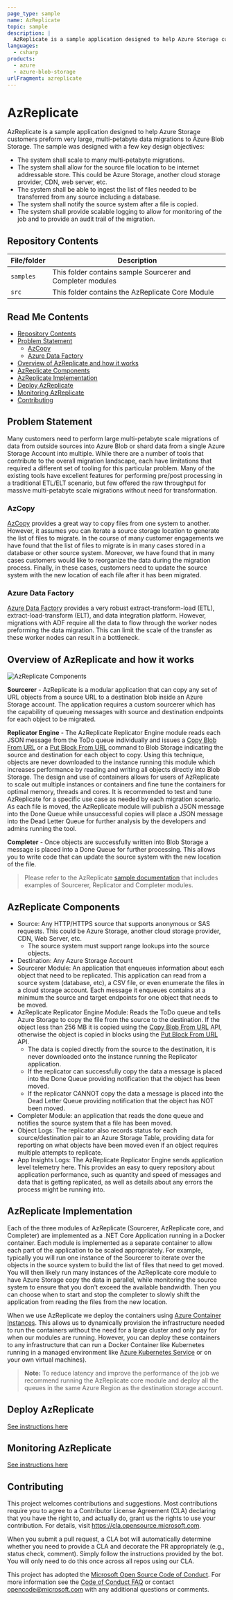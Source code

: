 ```yaml
---
page_type: sample
name: AzReplicate
topic: sample
description: |
  AzReplicate is a sample application designed to help Azure Storage customers preform very large, multi-petabyte data migrations to Azure Blob Storage.
languages:
  - csharp
products:
  - azure
  - azure-blob-storage
urlFragment: azreplicate
---
```


# AzReplicate <!-- omit in toc --> 

AzReplicate is a sample application designed to help Azure Storage customers preform very large, multi-petabyte data migrations to Azure Blob Storage. The sample was designed with a few key design objectives:

- The system shall scale to many multi-petabyte migrations.
- The system shall allow for the source file location to be internet addressable store. This could be Azure Storage, another cloud storage provider, CDN, web server, etc.
- The system shall be able to ingest the list of files needed to be transferred from any source including a database.
- The system shall notify the source system after a file is copied.
- The system shall provide scalable logging to allow for monitoring of the job and to provide an audit trail of the migration.

## Repository Contents

| File/folder | Description |
|-------------|-------------|
| `samples` | This folder contains sample Sourcerer and Completer modules  |
| `src`   | This folder contains the AzReplicate Core Module |

## Read Me Contents <!-- omit in toc -->

- [Repository Contents](#repository-contents)
- [Problem Statement](#problem-statement)
  - [AzCopy](#azcopy)
  - [Azure Data Factory](#azure-data-factory)
- [Overview of AzReplicate and how it works](#overview-of-azreplicate-and-how-it-works)
- [AzReplicate Components](#azreplicate-components)
- [AzReplicate Implementation](#azreplicate-implementation)
- [Deploy AzReplicate](#deploy-azreplicate)
- [Monitoring AzReplicate](#monitoring-azreplicate)
- [Contributing](#contributing)

## Problem Statement

Many customers need to perform large multi-petabyte scale migrations of data from outside sources into Azure Blob or shard data from a single Azure Storage Account into multiple.  While there are a number of tools that contribute to the overall migration landscape, each have limitations that required a different set of tooling for this particular problem.  Many of the existing tools have excellent features for performing pre/post processing in a traditional ETL/ELT scenario, but few offered the raw throughput for massive multi-petabyte scale migrations without need for transformation.

### AzCopy

[AzCopy](https://aka.ms/AzCopy) provides a great way to copy files from one system to another. However, it assumes you can iterate a source storage location to generate the list of files to migrate. In the course of many customer engagements we have found that the list of files to migrate is in many cases stored in a database or other source system. Moreover, we have found that in many cases customers would like to reorganize the data during the migration process. Finally, in these cases, customers need to update the source system with the new location of each file after it has been migrated.

### Azure Data Factory

[Azure Data Factory](https://docs.microsoft.com/azure/data-factory/introduction) provides a very robust extract-transform-load (ETL), extract-load-transform (ELT), and data integration platform. However, migrations with ADF require all the data to flow through the worker nodes preforming the data migration. This can limit the scale of the transfer as these worker nodes can result in a bottleneck.

## Overview of AzReplicate and how it works

![AzReplicate Components](https://github.com/Azure/AzReplicate/raw/master/media/Components_300x436.png "AzReplicate Components")

<b>Sourcerer</b> - AzReplicate is a modular application that can copy any set of URL objects from a source URL to a destination blob inside an Azure Storage account.  The application requires a custom sourcerer which has the capability of queueing messages with source and destination endpoints for each object to be migrated.  

<b>Replicator Engine</b> - The AzReplicate Replicator Engine module reads each JSON message from the ToDo queue individually and issues a [Copy Blob From URL](https://docs.microsoft.com/rest/api/storageservices/copy-blob-from-url) or a [Put Block From URL](https://docs.microsoft.com/rest/api/storageservices/put-block-from-url) command to Blob Storage indicating the source and destination for each object to copy.  Using this technique, objects are never downloaded to the instance running this module which increases performance by reading and writing all objects directly into Blob Storage.  The design and use of containers allows for users of AzReplicate to scale out multiple instances or containers and fine tune the containers for optimal memory, threads and cores.  It is recommended to test and tune AzReplicate for a specific use case as needed by each migration scenario.  As each file is moved, the AzReplicate module will publish a JSON message into the Done Queue while unsuccessful copies will place a JSON message into the Dead Letter Queue for further analysis by the developers and admins running the tool.

<b>Completer</b> - Once objects are successfully written into Blob Storage a message is placed into a Done Queue for further processing.  This allows you to write code that can update the source system with the new location of the file. 

> Please refer to the AzReplicate [sample documentation](https://github.com/Azure/AzReplicate/blob/master/docs/samples.md) that includes examples of Sourcerer, Replicator and Completer modules.

## AzReplicate Components

- Source: Any HTTP/HTTPS source that supports anonymous or SAS requests. This could be Azure Storage, another cloud storage provider, CDN, Web Server, etc.
  - The source system must support range lookups into the source objects.
- Destination: Any Azure Storage Account
- Sourcerer Module: An application that enqueues information about each object that need to be replicated. This application can read from a source system (database, etc), a CSV file, or even enumerate the files in a cloud storage account. Each message it enqueues contains at a minimum the source and target endpoints for one object that needs to be moved.
- AzReplicate Replicator Engine Module: Reads the ToDo queue and tells Azure Storage to copy the file from the source to the destination. If the object less than 256 MB it is copied using the [Copy Blob From URL](https://docs.microsoft.com/rest/api/storageservices/copy-blob-from-url) API, otherwise the object is copied in blocks using the [Put Block From URL](https://docs.microsoft.com/rest/api/storageservices/put-block-from-url) API.
  - The data is copied directly from the source to the destination, it is never downloaded onto the instance running the Replicator application.
  - If the replicator can successfully copy the data a message is placed into the Done Queue providing notification that the object has been moved.
  - If the replicator CANNOT copy the data a message is placed into the Dead Letter Queue providing notification that the object has NOT been moved.
- Completer Module: an application that reads the done queue and notifies the source system that a file has been moved.
- Object Logs: The replicator also records status for each source/destination pair to an Azure Storage Table, providing data for reporting on what objects have been moved even if an object requires multiple attempts to replicate.
- App Insights Logs: The AzReplicate Replicator Engine sends application level telemetry here. This provides an easy to query repository about application performance, such as quantity and speed of messages and data that is getting replicated, as well as details about any errors the process might be running into.

## AzReplicate Implementation

Each of the three modules of AzReplicate (Sourcerer, AzReplicate core, and Completer) are implemented as a .NET Core Application running in a Docker container. Each module is implemented as a separate container to allow each part of the application to be scaled appropriately. For example, typically you will run one instance of the Sourcerer to iterate over the objects in the source system to build the list of files that need to get moved. You will then likely run many instances of the AzReplicate core module to have Azure Storage copy the data in parallel, while monitoring the source system to ensure that you don't exceed the available bandwidth. Then you can choose when to start and stop the completer to slowly shift the application from reading the files from the new location.

When we use AzReplicate we deploy the containers using [Azure Container Instances](https://docs.microsoft.com/azure/container-instances/container-instances-overview). This allows us to dynamically provision the infrastructure needed to run the containers without the need for a large cluster and only pay for when our modules are running. However, you can deploy these containers to any infrastructure that can run a Docker Container like Kubernetes running in a managed environment like [Azure Kubernetes Service](https://docs.microsoft.com/azure/aks/intro-kubernetes) or on your own virtual machines).

> **Note:** To reduce latency and improve the performance of the job we recommend running the AzReplicate core module and deploy all the queues in the same Azure Region as the destination storage account.

## Deploy AzReplicate

[See instructions here](https://github.com/Azure/AzReplicate/blob/master/docs/deploy.md)

## Monitoring AzReplicate

[See instructions here](https://github.com/Azure/AzReplicate/blob/master/docs/monitor.md)


## Contributing

This project welcomes contributions and suggestions.  Most contributions require you to agree to a
Contributor License Agreement (CLA) declaring that you have the right to, and actually do, grant us
the rights to use your contribution. For details, visit https://cla.opensource.microsoft.com.

When you submit a pull request, a CLA bot will automatically determine whether you need to provide
a CLA and decorate the PR appropriately (e.g., status check, comment). Simply follow the instructions
provided by the bot. You will only need to do this once across all repos using our CLA.

This project has adopted the [Microsoft Open Source Code of Conduct](https://opensource.microsoft.com/codeofconduct/).
For more information see the [Code of Conduct FAQ](https://opensource.microsoft.com/codeofconduct/faq/) or
contact [opencode@microsoft.com](mailto:opencode@microsoft.com) with any additional questions or comments.
